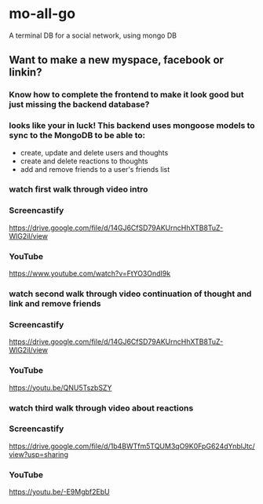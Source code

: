 # mo-all-go
A terminal DB for a social network, using mongo DB

## Want to make a new myspace, facebook or linkin?

### Know how to complete the frontend to make it look good but just missing the backend database?

### looks like your in luck! This backend uses mongoose models to sync to the MongoDB to be able to:
* create, update and delete users and thoughts
* create and delete reactions to thoughts
* add and remove friends to a user's friends list

### watch first walk through video intro

### Screencastify
https://drive.google.com/file/d/14GJ6CfSD79AKUrncHhXTB8TuZ-WlG2iI/view

### YouTube
https://www.youtube.com/watch?v=FtYO3OndI9k

### watch second walk through video continuation of thought and link and remove friends

### Screencastify
https://drive.google.com/file/d/14GJ6CfSD79AKUrncHhXTB8TuZ-WlG2iI/view

### YouTube
https://youtu.be/QNU5TszbSZY

### watch third walk through video about reactions

### Screencastify
https://drive.google.com/file/d/1b4BWTfm5TQUM3qO9K0FpG624dYnblJtc/view?usp=sharing

### YouTube
https://youtu.be/-E9Mgbf2EbU
